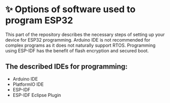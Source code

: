 # ✨ Options of software used to program ESP32
This part of the repository describes the necessary steps of setting up your device for ESP32 programming.
Arduino IDE is not recommended for complex programs as it does not naturally support RTOS. Programming using ESP-IDF has the benefit of flash encryption and secured boot.

## The described IDEs for programming:
* Arduino IDE
* PlatformIO IDE
* ESP-IDF
* ESP-IDF Eclipse Plugin
